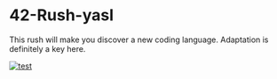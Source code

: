 # 42-Rush-yasl
This rush will make you discover a new coding language. Adaptation is definitely a key here.

[![test](https://github.com/Alexdelia/42-Rush-yasl/actions/workflows/test.yml/badge.svg)](https://github.com/Alexdelia/42-Rush-yasl/actions/workflows/test.yml)
